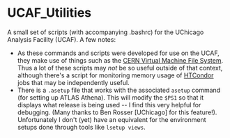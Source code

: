 # UCAF_Utilities
A small set of scripts (with accompanying .bashrc) for the UChicago Analysis Facility (UCAF). A few notes:

- As these commands and scripts were developed for use on the UCAF, they make use of things such as the [CERN Virtual Machine File System](https://cvmfs.readthedocs.io/en/stable/). Thus a lot of these scripts may *not* be so useful outside of that context, although there's a script for monitoring memory usage of [HTCondor](https://htcondor.readthedocs.io/en/latest/) jobs that may be independently useful.
- There is a `.asetup` file that works with the associated `asetup` command (for setting up ATLAS Athena). This will modify the `$PS1` so that it displays what release is being used -- I find this very helpful for debugging. (Many thanks to Ben Rosser [UChicago] for this feature!). Unfortunately I don't (yet) have an equivalent for the environment setups done through tools like `lsetup views`.
